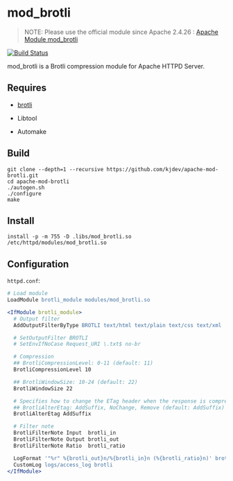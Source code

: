 # mod_brotli

> NOTE: Please use the official module since Apache 2.4.26 : [Apache Module mod_brotli](https://httpd.apache.org/docs/2.4/en/mod/mod_brotli.html)

[![Build Status](https://travis-ci.org/kjdev/apache-mod-brotli.svg?branch=master)](https://travis-ci.org/kjdev/apache-mod-brotli)

mod_brotli is a Brotli compression module for Apache HTTPD Server.

## Requires

* [brotli](https://github.com/google/brotli)

* Libtool

* Automake

## Build

```shell
git clone --depth=1 --recursive https://github.com/kjdev/apache-mod-brotli.git
cd apache-mod-brotli
./autogen.sh
./configure
make
```

## Install

```shell
install -p -m 755 -D .libs/mod_brotli.so /etc/httpd/modules/mod_brotli.so
```

## Configuration

`httpd.conf`:

```apache
# Load module
LoadModule brotli_module modules/mod_brotli.so

<IfModule brotli_module>
  # Output filter
  AddOutputFilterByType BROTLI text/html text/plain text/css text/xml

  # SetOutputFilter BROTLI
  # SetEnvIfNoCase Request_URI \.txt$ no-br

  # Compression
  ## BrotliCompressionLevel: 0-11 (default: 11)
  BrotliCompressionLevel 10

  ## BrotliWindowSize: 10-24 (default: 22)
  BrotliWindowSize 22

  # Specifies how to change the ETag header when the response is compressed
  ## BrotliAlterEtag: AddSuffix, NoChange, Remove (default: AddSuffix)
  BrotliAlterEtag AddSuffix

  # Filter note
  BrotliFilterNote Input  brotli_in
  BrotliFilterNote Output brotli_out
  BrotliFilterNote Ratio  brotli_ratio

  LogFormat '"%r" %{brotli_out}n/%{brotli_in}n (%{brotli_ratio}n)' brotli
  CustomLog logs/access_log brotli
</IfModule>
```
